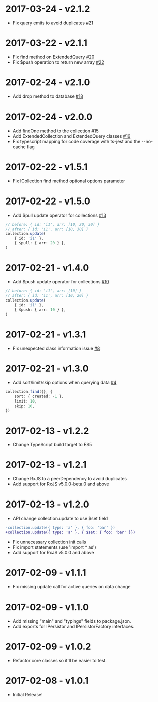# 2017-03-24 - v2.1.2

 - Fix query emits to avoid duplicates [#21](https://github.com/Cinergix/rxdata/pull/21)

# 2017-03-22 - v2.1.1

 - Fix find method on ExtendedQuery [#20](https://github.com/Cinergix/rxdata/pull/20)
 - Fix $push operation to return new array [#22](https://github.com/Cinergix/rxdata/pull/22)

# 2017-02-24 - v2.1.0

 - Add drop method to database [#18](https://github.com/Cinergix/rxdata/pull/18)

# 2017-02-24 - v2.0.0

 - Add findOne method to the collection [#15](https://github.com/Cinergix/rxdata/pull/15)
 - Add ExtendedCollection and ExtendedQuery classes [#16](https://github.com/Cinergix/rxdata/pull/16)
 - Fix typescript mapping for code coverage with ts-jest and the --no-cache flag

# 2017-02-22 - v1.5.1

 - Fix ICollection find method optional options parameter

# 2017-02-22 - v1.5.0

 - Add $pull update operator for collections [#13](https://github.com/Cinergix/rxdata/pull/13)

```ts
// before: { id: 'i1', arr: [10, 20, 30] }
// after: { id: 'i1', arr: [10, 30] }
collection.update(
    { id: 'i1' },
    { $pull: { arr: 20 } },
)
```

# 2017-02-21 - v1.4.0

 - Add $push update operator for collections [#10](https://github.com/Cinergix/rxdata/pull/10)

```ts
// before: { id: 'i1', arr: [10] }
// after: { id: 'i1', arr: [10, 20] }
collection.update(
    { id: 'i1' },
    { $push: { arr: 10 } },
)
```

# 2017-02-21 - v1.3.1

 - Fix unexpected class information issue [#8](https://github.com/Cinergix/rxdata/pull/8)

# 2017-02-21 - v1.3.0

 - Add sort/limit/skip options when querying data [#4](https://github.com/Cinergix/rxdata/pull/4)

```ts
collection.find({}, {
    sort: { created: -1 },
    limit: 10,
    skip: 10,
})
```

# 2017-02-13 - v1.2.2

 - Change TypeScript build target to ES5

# 2017-02-13 - v1.2.1

 - Change RxJS to a peerDependency to avoid duplicates
 - Add support for RxJS v5.0.0-beta.0 and above

# 2017-02-13 - v1.2.0

 - API change collection.update to use $set field

```diff
-collection.update({ type: 'a' }, { foo: 'bar' })
+collection.update({ type: 'a' }, { $set: { foo: 'bar' }})
```

 - Fix unnecessary collection init calls
 - Fix import statements (use 'import * as')
 - Add support for RxJS v5.0.0 and above

# 2017-02-09 - v1.1.1

 - Fix missing update call for active queries on data change

# 2017-02-09 - v1.1.0

 - Add missing "main" and "typings" fields to package.json.
 - Add exports for IPersistor and IPersistorFactory interfaces.

# 2017-02-09 - v1.0.2

 - Refactor core classes so it'll be easier to test.

# 2017-02-08 - v1.0.1

 - Initial Release!
